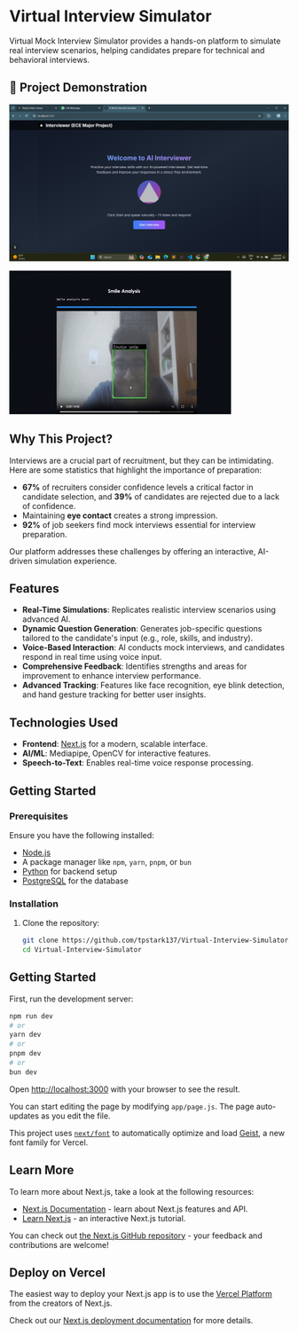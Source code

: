 # Virtual Interview Simulator

Virtual Mock Interview Simulator provides a hands-on platform to simulate real interview scenarios, helping candidates prepare for technical and behavioral interviews.

## 📸 Project Demonstration

![Live Website](demo/Screenshot%202024-12-08%20155836.jpg)

![Live Website](demo/ai_non_verbal_demo.gif)

## Why This Project?

Interviews are a crucial part of recruitment, but they can be intimidating. Here are some statistics that highlight the importance of preparation:

- **67%** of recruiters consider confidence levels a critical factor in candidate selection, and **39%** of candidates are rejected due to a lack of confidence.
- Maintaining **eye contact** creates a strong impression.
- **92%** of job seekers find mock interviews essential for interview preparation.

Our platform addresses these challenges by offering an interactive, AI-driven simulation experience.

## Features

- **Real-Time Simulations**: Replicates realistic interview scenarios using advanced AI.
- **Dynamic Question Generation**: Generates job-specific questions tailored to the candidate's input (e.g., role, skills, and industry).
- **Voice-Based Interaction**: AI conducts mock interviews, and candidates respond in real time using voice input.
- **Comprehensive Feedback**: Identifies strengths and areas for improvement to enhance interview performance.
- **Advanced Tracking**: Features like face recognition, eye blink detection, and hand gesture tracking for better user insights.

## Technologies Used

- **Frontend**: [Next.js](https://nextjs.org) for a modern, scalable interface.
- **AI/ML**: Mediapipe, OpenCV for interactive features.
- **Speech-to-Text**: Enables real-time voice response processing.

## Getting Started

### Prerequisites

Ensure you have the following installed:

- [Node.js](https://nodejs.org)
- A package manager like `npm`, `yarn`, `pnpm`, or `bun`
- [Python](https://www.python.org) for backend setup
- [PostgreSQL](https://www.postgresql.org) for the database

### Installation

1. Clone the repository:
   ```bash
   git clone https://github.com/tpstark137/Virtual-Interview-Simulator.git
   cd Virtual-Interview-Simulator
   ```

## Getting Started

First, run the development server:

```bash
npm run dev
# or
yarn dev
# or
pnpm dev
# or
bun dev
```

Open [http://localhost:3000](http://localhost:3000) with your browser to see the result.

You can start editing the page by modifying `app/page.js`. The page auto-updates as you edit the file.

This project uses [`next/font`](https://nextjs.org/docs/app/building-your-application/optimizing/fonts) to automatically optimize and load [Geist](https://vercel.com/font), a new font family for Vercel.

## Learn More

To learn more about Next.js, take a look at the following resources:

- [Next.js Documentation](https://nextjs.org/docs) - learn about Next.js features and API.
- [Learn Next.js](https://nextjs.org/learn) - an interactive Next.js tutorial.

You can check out [the Next.js GitHub repository](https://github.com/vercel/next.js) - your feedback and contributions are welcome!

## Deploy on Vercel

The easiest way to deploy your Next.js app is to use the [Vercel Platform](https://vercel.com/new?utm_medium=default-template&filter=next.js&utm_source=create-next-app&utm_campaign=create-next-app-readme) from the creators of Next.js.

Check out our [Next.js deployment documentation](https://nextjs.org/docs/app/building-your-application/deploying) for more details.
